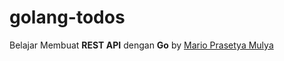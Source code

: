 # golang-todos

Belajar Membuat **REST API** dengan **Go** by [Mario Prasetya Mulya](https://www.youtube.com/@marioprasetyamulya9406)
